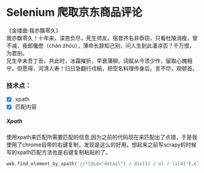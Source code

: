 # Selenium 爬取京东商品评论
《金缕曲·我亦飘零久》<br>
我亦飘零久！十年来，深恩负尽，死生师友。宿昔齐名非忝窃，只看杜陵消瘦，曾不减，夜郎儳僽（chán zhòu），薄命长辞知己别，问人生到此凄凉否？千万恨，为君剖。<br>
兄生辛未吾丁丑，共此时，冰霜摧折，早衰蒲柳。词赋从今须少作，留取心魄相守。但愿得，河清人寿！归日急翻行戍稿，把空名料理传身后。言不尽，观顿首。<br>

### 技术点：
- [x] xpath
- [x] 匹配内容
##### Xpath
  使用xpath来匹配所需要匹配的信息,因为之前的代码现在来匹配出了点错，于是我使用了chrome自带的右键复制，发现是这么的好用。想起来之前写scrapy的时候写的xpath匹配方法也是右键复制粘贴的了。
  ```python
  web.find_element_by_xpath('//*[@id="detail"] / div[1] / ul / li[4]').click()
  ```
